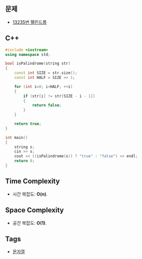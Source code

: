 ## 문제
- [13235번 팰린드롬](https://www.acmicpc.net/problem/13235)

## C++
```cpp
#include <iostream>
using namespace std;

bool isPalindrome(string str)
{
    const int SIZE = str.size();
    const int HALF = SIZE >> 1;

    for (int i=0; i<HALF; ++i)
    {
        if (str[i] != str[SIZE - i - 1])
        {
            return false;
        }   
    }

    return true;
}

int main()
{
    string s;
    cin >> s;
    cout << ((isPalindrome(s)) ? "true" : "false") << endl;
    return 0;
}
```

## Time Complexity
- 시간 복잡도: <b>O(n)</b>.

## Space Complexity
- 공간 복잡도: <b>O(1)</b>.

## Tags
- [문자열](https://github.com/myoi-oj/baekjoon-oj#string)
